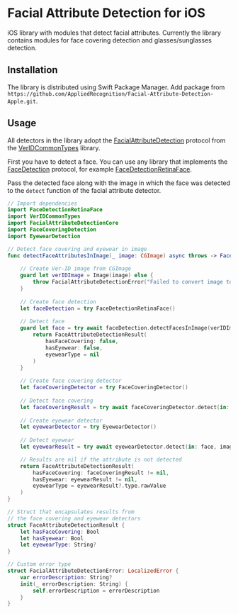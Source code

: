 # Facial Attribute Detection for iOS

iOS library with modules that detect facial attributes. Currently the library contains modules for face covering detection and glasses/sunglasses detection.

## Installation

The library is distributed using Swift Package Manager. Add package from `https://github.com/AppliedRecognition/Facial-Attribute-Detection-Apple.git`.

## Usage

All detectors in the library adopt the [FacialAttributeDetection](https://github.com/AppliedRecognition/Ver-ID-Common-Types-Apple/blob/main/Sources/VerIDCommonTypes/FacialAttributeDetection.swift) protocol from the [VerIDCommonTypes](https://github.com/AppliedRecognition/Ver-ID-Common-Types-Apple) library.

First you have to detect a face. You can use any library that implements the [FaceDetection](https://github.com/AppliedRecognition/Ver-ID-Common-Types-Apple/blob/main/Sources/VerIDCommonTypes/FaceDetection.swift) protocol, for example [FaceDetectionRetinaFace](https://github.com/AppliedRecognition/Face-Detection-RetinaFace-Apple).

Pass the detected face along with the image in which the face was detected to the `detect` function of the facial attribute detector.

```swift
// Import dependencies
import FaceDetectionRetinaFace
import VerIDCommonTypes
import FacialAttributeDetectionCore
import FaceCoveringDetection
import EyewearDetection

// Detect face covering and eyewear in image
func detectFaceAttributesInImage(_ image: CGImage) async throws -> FaceAttributeDetectionResult {
    
    // Create Ver-ID image from CGImage
    guard let verIDImage = Image(image) else {
    	throw FacialAttributeDetectionError("Failed to convert image to Ver-ID image")
    }
    
    // Create face detection
    let faceDetection = try FaceDetectionRetinaFace()
    
    // Detect face
    guard let face = try await faceDetection.detectFacesInImage(verIDImage, limit: 1).first else {
        return FaceAttributeDetectionResult(
        	hasFaceCovering: false, 
            hasEyewear: false, 
            eyewearType = nil
        )
    }
    
    // Create face covering detector
    let faceCoveringDetector = try FaceCoveringDetector()
    
    // Detect face covering
    let faceCoveringResult = try await faceCoveringDetector.detect(in: face, image: verIDImage)
    
    // Create eyewear detector
    let eyewearDetector = try EyewearDetector()
    
    // Detect eyewear
    let eyewearResult = try await eyewearDetector.detect(in: face, image: verIDImage)

    // Results are nil if the attribute is not detected
    return FaceAttributeDetectionResult(
    	hasFaceCovering: faceCoveringResult != nil, 
        hasEyewear: eyewearResult != nil, 
        eyewearType = eyewearResult?.type.rawValue
    )
}

// Struct that encapsulates results from 
// the face covering and eyewear detectors
struct FaceAttributeDetectionResult {
    let hasFaceCovering: Bool
    let hasEyewear: Bool
    let eyewearType: String?
}

// Custom error type
struct FacialAttributeDetectionError: LocalizedError {
    var errorDescription: String?
    init(_ errorDescription: String) {
        self.errorDescription = errorDescription
    }
}
```